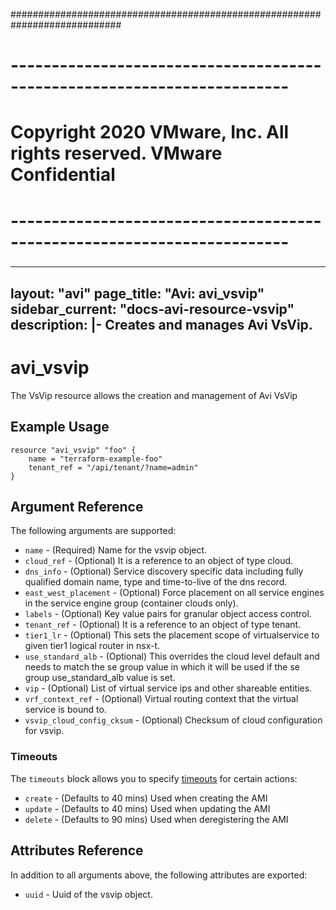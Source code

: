 ############################################################################
# ------------------------------------------------------------------------
# Copyright 2020 VMware, Inc.  All rights reserved. VMware Confidential
# ------------------------------------------------------------------------
###

---
layout: "avi"
page_title: "Avi: avi_vsvip"
sidebar_current: "docs-avi-resource-vsvip"
description: |-
  Creates and manages Avi VsVip.
---

# avi_vsvip

The VsVip resource allows the creation and management of Avi VsVip

## Example Usage

```hcl
resource "avi_vsvip" "foo" {
    name = "terraform-example-foo"
    tenant_ref = "/api/tenant/?name=admin"
}
```

## Argument Reference

The following arguments are supported:

* `name` - (Required) Name for the vsvip object.
* `cloud_ref` - (Optional) It is a reference to an object of type cloud.
* `dns_info` - (Optional) Service discovery specific data including fully qualified domain name, type and time-to-live of the dns record.
* `east_west_placement` - (Optional) Force placement on all service engines in the service engine group (container clouds only).
* `labels` - (Optional) Key value pairs for granular object access control.
* `tenant_ref` - (Optional) It is a reference to an object of type tenant.
* `tier1_lr` - (Optional) This sets the placement scope of virtualservice to given tier1 logical router in nsx-t.
* `use_standard_alb` - (Optional) This overrides the cloud level default and needs to match the se group value in which it will be used if the se group use_standard_alb value is set.
* `vip` - (Optional) List of virtual service ips and other shareable entities.
* `vrf_context_ref` - (Optional) Virtual routing context that the virtual service is bound to.
* `vsvip_cloud_config_cksum` - (Optional) Checksum of cloud configuration for vsvip.


### Timeouts

The `timeouts` block allows you to specify [timeouts](https://www.terraform.io/docs/configuration/resources.html#timeouts) for certain actions:

* `create` - (Defaults to 40 mins) Used when creating the AMI
* `update` - (Defaults to 40 mins) Used when updating the AMI
* `delete` - (Defaults to 90 mins) Used when deregistering the AMI

## Attributes Reference

In addition to all arguments above, the following attributes are exported:

* `uuid` -  Uuid of the vsvip object.

